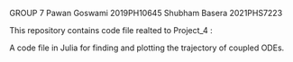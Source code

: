 GROUP 7 Pawan Goswami 2019PH10645 Shubham Basera 2021PHS7223

This repository contains code file realted to Project_4 :

A code file in Julia for finding and plotting the trajectory of coupled ODEs.

